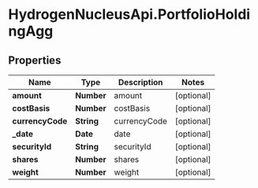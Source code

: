 # HydrogenNucleusApi.PortfolioHoldingAgg

## Properties
Name | Type | Description | Notes
------------ | ------------- | ------------- | -------------
**amount** | **Number** | amount | [optional] 
**costBasis** | **Number** | costBasis | [optional] 
**currencyCode** | **String** | currencyCode | [optional] 
**_date** | **Date** | date | [optional] 
**securityId** | **String** | securityId | [optional] 
**shares** | **Number** | shares | [optional] 
**weight** | **Number** | weight | [optional] 


